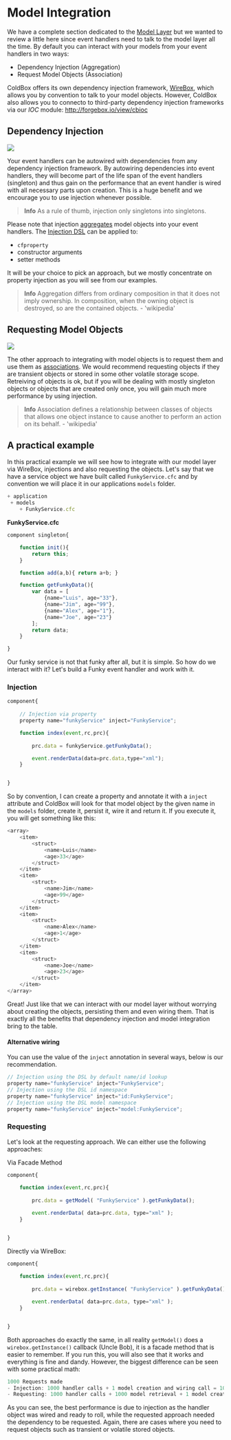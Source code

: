 # Model Integration

We have a complete section dedicated to the [Model Layer](../models/index.md) but we wanted to review a little here since event handlers need to talk to the model layer all the time. By default you can interact with your models from your event handlers in two ways:

*  Dependency Injection (Aggregation)
*  Request Model Objects (Association)


ColdBox offers its own dependency injection framework, [WireBox](http://wirebox.ortusbooks.com), which allows you by convention to talk to your model objects. However, ColdBox also allows you to connecto to third-party dependency injection frameworks via our *IOC* module: http://forgebox.io/view/cbioc

## Dependency Injection

![](../images/EventHandlerInjection.jpg)

Your event handlers can be autowired with dependencies from any dependency injection framework. By autowiring dependencies into event handlers, they will become part of the life span of the event handlers (singleton) and thus gain on the performance that an event handler is wired with all necessary parts upon creation. This is a huge benefit and we encourage you to use injection whenever possible.

> **Info** As a rule of thumb, injection only singletons into singletons.

Please note that injection [aggregates](http://en.wikipedia.org/wiki/Object_composition) model objects into your event handlers. The [Injection DSL](http://wirebox.ortusbooks.com/content/injection_dsl/index.html) can be applied to: 
 
 * `cfproperty`
 * constructor arguments
 * setter methods
 
It will be your choice to pick an approach, but we mostly concentrate on property injection as you will see from our examples.

> **Info**  Aggregation differs from ordinary composition in that it does not imply ownership. In composition, when the owning object is destroyed, so are the contained objects. - 'wikipedia'

## Requesting Model Objects

![](../images/EventHandlerModelRequested.jpg)

The other approach to integrating with model objects is to request them and use them as [associations](http://en.wikipedia.org/wiki/Association_%28object-oriented_programming%29). We would recommend requesting objects if they are transient objects or stored in some other volatile storage scope. Retreiving of objects is ok, but if you will be dealing with mostly singleton objects or objects that are created only once, you will gain much more performance by using injection. 
 
 > **Info** Association defines a relationship between classes of objects that allows one object instance to cause another to perform an action on its behalf. - 'wikipedia'
 
 ## A practical example
 
In this practical example we will see how to integrate with our model layer via WireBox, injections and also requesting the objects. Let's say that we have a service object we have built called `FunkyService.cfc` and by convention we will place it in our applications `models` folder.
 
 ```js
 + application
  + models
     + FunkyService.cfc
```
 
**FunkyService.cfc**

```js
component singleton{

	function init(){
		return this;
	}

	function add(a,b){ return a+b; }

	function getFunkyData(){
		var data = [
			{name="Luis", age="33"},
			{name="Jim", age="99"},
			{name="Alex", age="1"},
			{name="Joe", age="23"}
		];
		return data;
	}

}
```

Our funky service is not that funky after all, but it is simple. So how do we interact with it? Let's build a Funky event handler and work with it.

### Injection

```js
component{
	
	// Injection via property
	property name="funkyService" inject="FunkyService";

	function index(event,rc,prc){
			
		prc.data = funkyService.getFunkyData();

		event.renderData(data=prc.data,type="xml");
	}	


}
```

So by convention, I can create a property and annotate it with a `inject` attribute and ColdBox will look for that model object by the given name in the `models` folder, create it, persist it, wire it and return it. If you execute it, you will get something like this:

```js
<array>
	<item>
		<struct>
			<name>Luis</name>
			<age>33</age>
		</struct>
	</item>
	<item>
		<struct>
			<name>Jim</name>
			<age>99</age>
		</struct>
	</item>
	<item>
		<struct>
			<name>Alex</name>
			<age>1</age>
		</struct>
	</item>
	<item>
		<struct>
			<name>Joe</name>
			<age>23</age>
		</struct>
	</item>
</array>
```

Great! Just like that we can interact with our model layer without worrying about creating the objects, persisting them and even wiring them. That is exactly all the benefits that dependency injection and model integration bring to the table.

#### Alternative wiring

You can use the value of the `inject` annotation in several ways, below is our recommendation.

```js
// Injection using the DSL by default name/id lookup
property name="funkyService" inject="FunkyService";
// Injection using the DSL id namespace
property name="funkyService" inject="id:FunkyService";
// Injection using the DSL model namespace
property name="funkyService" inject="model:FunkyService";
```

### Requesting

Let's look at the requesting approach. We can either use the following approaches:

Via Facade Method 

```js
component{
	
	function index(event,rc,prc){
			
		prc.data = getModel( "FunkyService" ).getFunkyData();

		event.renderData( data=prc.data, type="xml" );
	}	


}
```

Directly via WireBox:

```js
component{
	
	function index(event,rc,prc){
			
		prc.data = wirebox.getInstance( "FunkyService" ).getFunkyData();

		event.renderData( data=prc.data, type="xml" );
	}	


}
```

Both approaches do exactly the same, in all reality `getModel()` does a `wirebox.getInstance()` callback (Uncle Bob), it is a facade method that is easier to remember. If you run this, you will also see that it works and everything is fine and dandy. However, the biggest difference can be seen with some practical math:

```js
1000 Requests made
- Injection: 1000 handler calls + 1 model creation and wiring call = 1001 calls
- Requesting: 1000 handler calls + 1000 model retrieval + 1 model creation call = 2002 calls
```
As you can see, the best performance is due to injection as the handler object was wired and ready to roll, while the requested approach needed the dependency to be requested. Again, there are cases where you need to request objects such as transient or volatile stored objects.